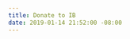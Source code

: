 ```yaml
---
title: Donate to IB
date: 2019-01-14 21:52:00 -08:00
---
```


<script src='https://actionnetwork.org/widgets/v3/fundraising/friend-of-ib?format=js&source=widget'></script><div id='can-fundraising-area-friend-of-ib' style='width: 100%'><!-- this div is the target for our HTML insertion --></div>